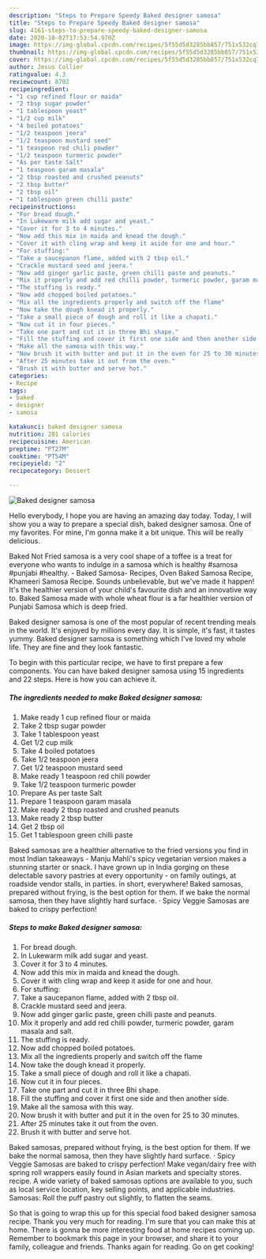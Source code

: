 ```yaml
---
description: "Steps to Prepare Speedy Baked designer samosa"
title: "Steps to Prepare Speedy Baked designer samosa"
slug: 4161-steps-to-prepare-speedy-baked-designer-samosa
date: 2020-10-02T17:53:54.970Z
image: https://img-global.cpcdn.com/recipes/5f55d5d3285bb857/751x532cq70/baked-designer-samosa-recipe-main-photo.jpg
thumbnail: https://img-global.cpcdn.com/recipes/5f55d5d3285bb857/751x532cq70/baked-designer-samosa-recipe-main-photo.jpg
cover: https://img-global.cpcdn.com/recipes/5f55d5d3285bb857/751x532cq70/baked-designer-samosa-recipe-main-photo.jpg
author: Jesus Collier
ratingvalue: 4.3
reviewcount: 8702
recipeingredient:
- "1 cup refined flour or maida"
- "2 tbsp sugar powder"
- "1 tablespoon yeast"
- "1/2 cup milk"
- "4 boiled potatoes"
- "1/2 teaspoon jeera"
- "1/2 teaspoon mustard seed"
- "1 teaspoon red chili powder"
- "1/2 teaspoon turmeric powder"
- "As per taste Salt"
- "1 teaspoon garam masala"
- "2 tbsp roasted and crushed peanuts"
- "2 tbsp butter"
- "2 tbsp oil"
- "1 tablespoon green chilli paste"
recipeinstructions:
- "For bread dough."
- "In Lukewarm milk add sugar and yeast."
- "Cover it for 3 to 4 minutes."
- "Now add this mix in maida and knead the dough."
- "Cover it with cling wrap and keep it aside for one and hour."
- "For stuffing:"
- "Take a saucepanon flame, added with 2 tbsp oil."
- "Crackle mustard seed and jeera."
- "Now add ginger garlic paste, green chilli paste and peanuts."
- "Mix it properly and add red chilli powder, turmeric powder, garam masala and salt."
- "The stuffing is ready."
- "Now add chopped boiled potatoes."
- "Mix all the ingredients properly and switch off the flame"
- "Now take the dough knead it properly."
- "Take a small piece of dough and roll it like a chapati."
- "Now cut it in four pieces."
- "Take one part and cut it in three Bhi shape."
- "Fill the stuffing and cover it first one side and then another side."
- "Make all the samosa with this way."
- "Now brush it with butter and put it in the oven for 25 to 30 minutes."
- "After 25 minutes take it out from the oven."
- "Brush it with butter and serve hot."
categories:
- Recipe
tags:
- baked
- designer
- samosa

katakunci: baked designer samosa 
nutrition: 281 calories
recipecuisine: American
preptime: "PT27M"
cooktime: "PT54M"
recipeyield: "2"
recipecategory: Dessert

---
```



![Baked designer samosa](https://img-global.cpcdn.com/recipes/5f55d5d3285bb857/751x532cq70/baked-designer-samosa-recipe-main-photo.jpg)

Hello everybody, I hope you are having an amazing day today. Today, I will show you a way to prepare a special dish, baked designer samosa. One of my favorites. For mine, I'm gonna make it a bit unique. This will be really delicious.

Baked Not Fried samosa is a very cool shape of a toffee is a treat for everyone who wants to indulge in a samosa which is healthy #samosa #punjabi #healthy. - Baked Samosa- Recipes, Oven Baked Samosa Recipe, Khameeri Samosa Recipe. Sounds unbelievable, but we&#39;ve made it happen! It&#39;s the healthier version of your child&#39;s favourite dish and an innovative way to. Baked Samosa made with whole wheat flour is a far healthier version of Punjabi Samosa which is deep fried.

Baked designer samosa is one of the most popular of recent trending meals in the world. It's enjoyed by millions every day. It is simple, it's fast, it tastes yummy. Baked designer samosa is something which I've loved my whole life. They are fine and they look fantastic.


To begin with this particular recipe, we have to first prepare a few components. You can have baked designer samosa using 15 ingredients and 22 steps. Here is how you can achieve it.

<!--inarticleads1-->

##### The ingredients needed to make Baked designer samosa:

1. Make ready 1 cup refined flour or maida
1. Take 2 tbsp sugar powder
1. Take 1 tablespoon yeast
1. Get 1/2 cup milk
1. Take 4 boiled potatoes
1. Take 1/2 teaspoon jeera
1. Get 1/2 teaspoon mustard seed
1. Make ready 1 teaspoon red chili powder
1. Take 1/2 teaspoon turmeric powder
1. Prepare As per taste Salt
1. Prepare 1 teaspoon garam masala
1. Make ready 2 tbsp roasted and crushed peanuts
1. Make ready 2 tbsp butter
1. Get 2 tbsp oil
1. Get 1 tablespoon green chilli paste


Baked samosas are a healthier alternative to the fried versions you find in most Indian takeaways - Manju Mahli&#39;s spicy vegetarian version makes a stunning starter or snack. I have grown up in India gorging on these delectable savory pastries at every opportunity - on family outings, at roadside vendor stalls, in parties. in short, everywhere! Baked samosas, prepared without frying, is the best option for them. If we bake the normal samosa, then they have slightly hard surface. · Spicy Veggie Samosas are baked to crispy perfection! 

<!--inarticleads2-->

##### Steps to make Baked designer samosa:

1. For bread dough.
1. In Lukewarm milk add sugar and yeast.
1. Cover it for 3 to 4 minutes.
1. Now add this mix in maida and knead the dough.
1. Cover it with cling wrap and keep it aside for one and hour.
1. For stuffing:
1. Take a saucepanon flame, added with 2 tbsp oil.
1. Crackle mustard seed and jeera.
1. Now add ginger garlic paste, green chilli paste and peanuts.
1. Mix it properly and add red chilli powder, turmeric powder, garam masala and salt.
1. The stuffing is ready.
1. Now add chopped boiled potatoes.
1. Mix all the ingredients properly and switch off the flame
1. Now take the dough knead it properly.
1. Take a small piece of dough and roll it like a chapati.
1. Now cut it in four pieces.
1. Take one part and cut it in three Bhi shape.
1. Fill the stuffing and cover it first one side and then another side.
1. Make all the samosa with this way.
1. Now brush it with butter and put it in the oven for 25 to 30 minutes.
1. After 25 minutes take it out from the oven.
1. Brush it with butter and serve hot.


Baked samosas, prepared without frying, is the best option for them. If we bake the normal samosa, then they have slightly hard surface. · Spicy Veggie Samosas are baked to crispy perfection! Make vegan/dairy free with spring roll wrappers easily found in Asian markets and specialty stores. recipe. A wide variety of baked samosas options are available to you, such as local service location, key selling points, and applicable industries. Samosas: Roll the puff pastry out slightly, to flatten the seams. 

So that is going to wrap this up for this special food baked designer samosa recipe. Thank you very much for reading. I'm sure that you can make this at home. There is gonna be more interesting food at home recipes coming up. Remember to bookmark this page in your browser, and share it to your family, colleague and friends. Thanks again for reading. Go on get cooking!
